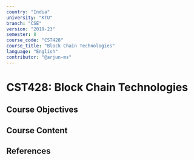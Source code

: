 ```yaml
---
country: "India"
university: "KTU"
branch: "CSE"
version: "2019-23"
semester: 8
course_code: "CST428"
course_title: "Block Chain Technologies"
language: "English"
contributor: "@arjun-ms"
---
```


# CST428: Block Chain Technologies

## Course Objectives
<!-- Add your objectives here -->

## Course Content
<!-- Add your syllabus content here -->

## References
<!-- Add reference books here -->

